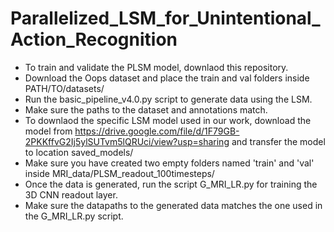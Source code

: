 # Parallelized_LSM_for_Unintentional_Action_Recognition

- To train and validate the PLSM model, downlaod this repository.
- Download the Oops dataset and place the train and val folders inside PATH/TO/datasets/
- Run the basic_pipeline_v4.0.py script to generate data using the LSM.
- Make sure the paths to the dataset and annotations match.
- To downlaod the specific LSM model used in our work, download the model from https://drive.google.com/file/d/1F79GB-2PKKffvG2Ij5ylSUTvm5lQRUci/view?usp=sharing and transfer the model to location saved_models/
- Make sure you have created two empty folders named 'train' and 'val' inside MRI_data/PLSM_readout_100timesteps/
- Once the data is generated, run the script G_MRI_LR.py for training the 3D CNN readout layer.
- Make sure the datapaths to the generated data matches the one used in the G_MRI_LR.py script. 
